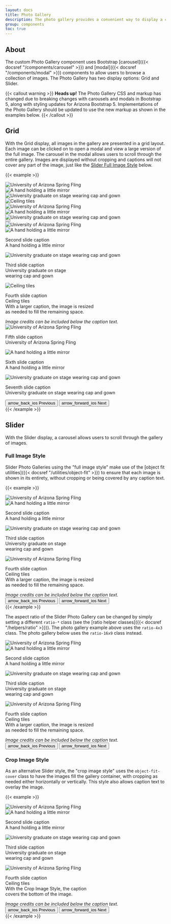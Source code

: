 ```yaml
---
layout: docs
title: Photo Gallery
description: The photo gallery provides a convenient way to display a collection of images.<br><span class="badge badge-az-custom mt-3">Custom Arizona Bootstrap Component</span>
group: components
toc: true
---
```


## About

The custom Photo Gallery component uses Bootstrap [carousel]({{< docsref "/components/carousel" >}}) and [modal]({{< docsref "/components/modal" >}}) components to allow users to browse a collection of images. The Photo Gallery has two display options: Grid and Slider.

{{< callout warning >}}
**Heads up!** The Photo Gallery CSS and markup has changed due to breaking changes with carousels and modals in Bootstrap 5, along with styling updates for Arizona Bootstrap 5. Implementations of the Photo Gallery should be updated to use the new markup as shown in the examples below.
{{< /callout >}}

## Grid

With the Grid display, all images in the gallery are presented in a grid layout. Each image can be clicked on to open a modal and view a large version of the full image. The carousel in the modal allows users to scroll through the entire gallery. Images are displayed without cropping and captions will not cover any part of the image, just like the <a href="#full-image-style">Slider Full Image Style</a> below.

{{< example >}}
<div class="bd-example">
  <div class="container az-gallery-container">
    <div class="row">
      <div class="col-6 col-md-4 col-lg-3 p-min" data-bs-toggle="modal" data-bs-target="#gridGalleryModal">
        <a role="button" data-bs-target="#gridGallery" data-bs-slide-to="0">
          <picture class="card-img img-fluid">
            <source srcset="{{< docsrefazold `/assets/img/photo-gallery-demo/gallery-img-1-thumb.jpg` >}} 1x">
            <img class="mw-100 rounded-0" src="{{< docsrefazold `/assets/img/photo-gallery-demo/gallery-img-1.jpg` >}}" alt="University of Arizona Spring Fling">
          </picture>
        </a>
      </div>
      <div class="col-6 col-md-4 col-lg-3 p-min" data-bs-toggle="modal" data-bs-target="#gridGalleryModal">
        <a role="button" data-bs-target="#gridGallery" data-bs-slide-to="1">
          <picture class="card-img img-fluid">
            <source srcset="{{< docsrefazold `/assets/img/photo-gallery-demo/gallery-img-2-thumb.jpg` >}} 1x">
            <img class="mw-100 rounded-0" src="{{< docsrefazold `/assets/img/photo-gallery-demo/gallery-img-2.jpg` >}}" alt="A hand holding a little mirror">
          </picture>
        </a>
      </div>
      <div class="col-6 col-md-4 col-lg-3 p-min" data-bs-toggle="modal" data-bs-target="#gridGalleryModal">
        <a role="button" data-bs-target="#gridGallery" data-bs-slide-to="2">
          <picture class="card-img img-fluid">
            <source srcset="{{< docsrefazold `/assets/img/photo-gallery-demo/gallery-img-3-thumb.jpg` >}} 1x">
            <img class="mw-100 rounded-0" src="{{< docsrefazold `/assets/img/photo-gallery-demo/gallery-img-3.jpg` >}}" alt="University graduate on stage wearing cap and gown">
          </picture>
        </a>
      </div>
      <div class="col-6 col-md-4 col-lg-3 p-min" data-bs-toggle="modal" data-bs-target="#gridGalleryModal">
        <a role="button" data-bs-target="#gridGallery" data-bs-slide-to="3">
          <picture class="card-img img-fluid">
            <source srcset="{{< docsrefazold `/assets/img/photo-gallery-demo/gallery-img-4-thumb.jpg` >}} 1x">
            <img class="mw-100 rounded-0" src="{{< docsrefazold `/assets/img/photo-gallery-demo/gallery-img-4.jpg` >}}" alt="Ceiling tiles">
          </picture>
        </a>
      </div>
      <div class="col-6 col-md-4 col-lg-3 p-min" data-bs-toggle="modal" data-bs-target="#gridGalleryModal">
        <a role="button" data-bs-target="#gridGallery" data-bs-slide-to="4">
          <picture class="card-img img-fluid">
            <source srcset="{{< docsrefazold `/assets/img/photo-gallery-demo/gallery-img-1-thumb.jpg` >}} 1x">
            <img class="mw-100 rounded-0" src="{{< docsrefazold `/assets/img/photo-gallery-demo/gallery-img-1.jpg` >}}" alt="University of Arizona Spring Fling">
          </picture>
        </a>
      </div>
      <div class="col-6 col-md-4 col-lg-3 p-min" data-bs-toggle="modal" data-bs-target="#gridGalleryModal">
        <a role="button" data-bs-target="#gridGallery" data-bs-slide-to="5">
          <picture class="card-img img-fluid">
            <source srcset="{{< docsrefazold `/assets/img/photo-gallery-demo/gallery-img-2-thumb.jpg` >}} 1x">
            <img class="mw-100 rounded-0" src="{{< docsrefazold `/assets/img/photo-gallery-demo/gallery-img-2.jpg` >}}" alt="A hand holding a little mirror">
          </picture>
        </a>
      </div>
      <div class="col-6 col-md-4 col-lg-3 p-min" data-bs-toggle="modal" data-bs-target="#gridGalleryModal">
        <a role="button" data-bs-target="#gridGallery" data-bs-slide-to="6">
          <picture class="card-img img-fluid">
            <source srcset="{{< docsrefazold `/assets/img/photo-gallery-demo/gallery-img-3-thumb.jpg` >}} 1x">
            <img class="mw-100 rounded-0" src="{{< docsrefazold `/assets/img/photo-gallery-demo/gallery-img-3.jpg` >}}" alt="University graduate on stage wearing cap and gown">
          </picture>
        </a>
      </div>
    </div>
    <!-- Modal -->
    <div id="gridGalleryModal" class="modal fade az-gallery-modal" tabindex="-1" role="dialog" aria-label="Photo Gallery Modal" aria-hidden="true">
      <div class="modal-dialog modal-fullscreen">
        <div class="modal-content text-bg-transparent-black">
          <div class="modal-header border-0">
            <button type="button" data-bs-theme="dark" class="btn-close" data-bs-dismiss="modal" aria-label="Close"></button>
          </div>
          <div class="modal-body">
            <div id="gridGallery" class="carousel slide az-gallery az-gallery-grid">
              <div class="carousel-inner h-100">
                <div class="carousel-item h-100 active">
                  <div class="d-flex flex-column h-100 justify-content-center">
                    <div class="carousel-image az-gallery-image">
                      <img src="{{< docsrefazold `/assets/img/photo-gallery-demo/gallery-img-1.jpg` >}}" class="h-100 w-100 object-fit-contain rounded-0" alt="University of Arizona Spring Fling">
                    </div>
                  </div>
                </div>
                <div class="carousel-item h-100">
                  <div class="d-flex flex-column h-100 justify-content-center">
                    <div class="carousel-image az-gallery-image">
                      <img src="{{< docsrefazold `/assets/img/photo-gallery-demo/gallery-img-2.jpg` >}}" class="h-100 w-100 object-fit-contain rounded-0" alt="A hand holding a little mirror">
                    </div>
                    <div class="carousel-caption az-gallery-caption">
                      <p class="mb-0">Second slide caption<br>A hand holding a little mirror</p>
                    </div>
                  </div>
                </div>
                <div class="carousel-item h-100">
                  <div class="d-flex flex-column h-100 justify-content-center">
                    <div class="carousel-image az-gallery-image">
                      <img src="{{< docsrefazold `/assets/img/photo-gallery-demo/gallery-img-3.jpg` >}}" class="h-100 w-100 object-fit-contain rounded-0" alt="University graduate on stage wearing cap and gown">
                    </div>
                    <div class="carousel-caption az-gallery-caption">
                      <p class="mb-0">Third slide caption<br>University graduate on stage<br>wearing cap and gown</p>
                    </div>
                  </div>
                </div>
                <div class="carousel-item h-100">
                  <div class="d-flex flex-column h-100 justify-content-center">
                    <div class="carousel-image az-gallery-image">
                      <img src="{{< docsrefazold `/assets/img/photo-gallery-demo/gallery-img-4.jpg` >}}" class="h-100 w-100 object-fit-contain rounded-0" alt="Ceiling tiles">
                    </div>
                    <div class="carousel-caption az-gallery-caption">
                      <p class="mb-0">Fourth slide caption<br>Ceiling tiles<br>With a larger caption, the image is resized<br>as needed to fill the remaining space.</p>
                      <cite class="small">Image credits can be included below the caption text.</cite>
                    </div>
                  </div>
                </div>
                <div class="carousel-item h-100">
                  <div class="d-flex flex-column h-100 justify-content-center">
                    <div class="carousel-image az-gallery-image">
                      <img src="{{< docsrefazold `/assets/img/photo-gallery-demo/gallery-img-1.jpg` >}}" class="h-100 w-100 object-fit-contain rounded-0" alt="University of Arizona Spring Fling">
                    </div>
                    <div class="carousel-caption az-gallery-caption">
                      <p class="mb-0">Fifth slide caption<br>University of Arizona Spring Fling</p>
                    </div>
                  </div>
                </div>
                <div class="carousel-item h-100">
                  <div class="d-flex flex-column h-100 justify-content-center">
                    <div class="carousel-image az-gallery-image">
                      <img src="{{< docsrefazold `/assets/img/photo-gallery-demo/gallery-img-2.jpg` >}}" class="h-100 w-100 object-fit-contain rounded-0" alt="A hand holding a little mirror">
                    </div>
                    <div class="carousel-caption az-gallery-caption">
                      <p class="mb-0">Sixth slide caption<br>A hand holding a little mirror</p>
                    </div>
                  </div>
                </div>
                <div class="carousel-item h-100">
                  <div class="d-flex flex-column h-100 justify-content-center">
                    <div class="carousel-image az-gallery-image">
                      <img src="{{< docsrefazold `/assets/img/photo-gallery-demo/gallery-img-3.jpg` >}}" class="h-100 w-100 object-fit-contain rounded-0" alt="University graduate on stage wearing cap and gown">
                    </div>
                    <div class="carousel-caption az-gallery-caption">
                      <p class="mb-0">Seventh slide caption<br>University graduate on stage wearing cap and gown</p>
                    </div>
                  </div>
                </div>
              </div>
              <button class="carousel-control-prev" type="button" data-bs-target="#gridGallery" data-bs-slide="prev">
                <span class="material-symbols-rounded display-5" aria-hidden="true">arrow_back_ios</span>
                <span class="visually-hidden">Previous</span>
              </button>
              <button class="carousel-control-next" type="button" data-bs-target="#gridGallery" data-bs-slide="next">
                <span class="material-symbols-rounded display-5" aria-hidden="true">arrow_forward_ios</span>
                <span class="visually-hidden">Next</span>
              </button>
            </div>
          </div>
        </div>
      </div>
    </div>
  </div>
</div>
{{< /example >}}

## Slider

With the Slider display, a carousel allows users to scroll through the gallery of images.

### Full Image Style

Slider Photo Galleries using the "full image style" make use of the [object fit utilities]({{< docsref "/utilities/object-fit" >}}) to ensure that each image is shown in its entirety, without cropping or being covered by any caption text.

{{< example >}}
<div class="az-gallery-container">
  <div class="ratio ratio-4x3">
    <div id="sliderGallery" class="carousel slide az-gallery az-gallery-slider-full">
      <div class="carousel-inner h-100">
        <div class="carousel-item h-100 active">
          <div class="d-flex flex-column h-100 justify-content-center">
            <div class="carousel-image az-gallery-image">
              <img src="{{< docsrefazold `/assets/img/photo-gallery-demo/gallery-img-1.jpg` >}}" class="h-100 w-100 object-fit-contain" alt="University of Arizona Spring Fling">
            </div>
          </div>
        </div>
        <div class="carousel-item h-100">
          <div class="d-flex flex-column h-100 justify-content-center">
            <div class="carousel-image az-gallery-image">
              <img src="{{< docsrefazold `/assets/img/photo-gallery-demo/gallery-img-2.jpg` >}}" class="h-100 w-100 object-fit-contain" alt="A hand holding a little mirror">
            </div>
            <div class="carousel-caption az-gallery-caption">
              <p class="mb-0">Second slide caption<br>A hand holding a little mirror</p>
            </div>
          </div>
        </div>
        <div class="carousel-item h-100">
          <div class="d-flex flex-column h-100 justify-content-center">
            <div class="carousel-image az-gallery-image">
              <img src="{{< docsrefazold `/assets/img/photo-gallery-demo/gallery-img-3.jpg` >}}" class="h-100 w-100 object-fit-contain" alt="University graduate on stage wearing cap and gown">
            </div>
            <div class="carousel-caption az-gallery-caption">
              <p class="mb-0">Third slide caption<br>University graduate on stage<br>wearing cap and gown</p>
            </div>
          </div>
        </div>
        <div class="carousel-item h-100">
          <div class="d-flex flex-column h-100 justify-content-center">
            <div class="carousel-image az-gallery-image">
              <img src="{{< docsrefazold `/assets/img/photo-gallery-demo/gallery-img-4.jpg` >}}" class="h-100 w-100 object-fit-contain" alt="University of Arizona Spring Fling">
            </div>
            <div class="carousel-caption az-gallery-caption">
              <p class="mb-0">Fourth slide caption<br>Ceiling tiles<br>With a larger caption, the image is resized<br>as needed to fill the remaining space.</p>
              <cite class="small">Image credits can be included below the caption text.</cite>
            </div>
          </div>
        </div>
      </div>
      <button class="carousel-control-prev" type="button" data-bs-target="#sliderGallery" data-bs-slide="prev">
        <span class="material-symbols-rounded display-5" aria-hidden="true">arrow_back_ios</span>
        <span class="visually-hidden">Previous</span>
      </button>
      <button class="carousel-control-next" type="button" data-bs-target="#sliderGallery" data-bs-slide="next">
        <span class="material-symbols-rounded display-5" aria-hidden="true">arrow_forward_ios</span>
        <span class="visually-hidden">Next</span>
      </button>
    </div>
  </div>
</div>
{{< /example >}}

The aspect ratio of the Slider Photo Gallery can be changed by simply setting a different `ratio-*` class (see the [ratio helper classes]({{< docsref "/helpers/ratio" >}})). The photo gallery example above uses the `ratio-4x3` class. The photo gallery below uses the `ratio-16x9` class instead.

<div class="bd-example-snippet bd-example">
  <div class="az-gallery-container">
    <div class="ratio ratio-16x9">
      <div id="sliderGallery16x9" class="carousel slide az-gallery az-gallery-slider-full">
        <div class="carousel-inner h-100">
          <div class="carousel-item h-100 active">
            <div class="d-flex flex-column h-100 justify-content-center">
              <div class="carousel-image az-gallery-image">
                <img src="{{< docsrefazold `/assets/img/photo-gallery-demo/gallery-img-1.jpg` >}}" class="h-100 w-100 object-fit-contain" alt="University of Arizona Spring Fling">
              </div>
            </div>
          </div>
          <div class="carousel-item h-100">
            <div class="d-flex flex-column h-100 justify-content-center">
              <div class="carousel-image az-gallery-image">
                <img src="{{< docsrefazold `/assets/img/photo-gallery-demo/gallery-img-2.jpg` >}}" class="h-100 w-100 object-fit-contain" alt="A hand holding a little mirror">
              </div>
              <div class="carousel-caption az-gallery-caption">
                <p class="mb-0">Second slide caption<br>A hand holding a little mirror</p>
              </div>
            </div>
          </div>
          <div class="carousel-item h-100">
            <div class="d-flex flex-column h-100 justify-content-center">
              <div class="carousel-image az-gallery-image">
                <img src="{{< docsrefazold `/assets/img/photo-gallery-demo/gallery-img-3.jpg` >}}" class="h-100 w-100 object-fit-contain" alt="University graduate on stage wearing cap and gown">
              </div>
              <div class="carousel-caption az-gallery-caption">
                <p class="mb-0">Third slide caption<br>University graduate on stage<br>wearing cap and gown</p>
              </div>
            </div>
          </div>
          <div class="carousel-item h-100">
            <div class="d-flex flex-column h-100 justify-content-center">
              <div class="carousel-image az-gallery-image">
                <img src="{{< docsrefazold `/assets/img/photo-gallery-demo/gallery-img-4.jpg` >}}" class="h-100 w-100 object-fit-contain" alt="University of Arizona Spring Fling">
              </div>
              <div class="carousel-caption az-gallery-caption">
                <p class="mb-0">Fourth slide caption<br>Ceiling tiles<br>With a larger caption, the image is resized<br>as needed to fill the remaining space.</p>
                <cite class="small">Image credits can be included below the caption text.</cite>
              </div>
            </div>
          </div>
        </div>
        <button class="carousel-control-prev" type="button" data-bs-target="#sliderGallery16x9" data-bs-slide="prev">
          <span class="material-symbols-rounded display-5" aria-hidden="true">arrow_back_ios</span>
          <span class="visually-hidden">Previous</span>
        </button>
        <button class="carousel-control-next" type="button" data-bs-target="#sliderGallery16x9" data-bs-slide="next">
          <span class="material-symbols-rounded display-5" aria-hidden="true">arrow_forward_ios</span>
          <span class="visually-hidden">Next</span>
        </button>
      </div>
    </div>
  </div>
</div>

### Crop Image Style

As an alternative Slider style, the "crop image style" uses the `object-fit-cover` class to have the images fill the gallery container, with cropping as needed either horizontally or vertically. This style also allows caption text to overlay the image.

{{< example >}}
<div class="az-gallery-container">
  <div class="ratio ratio-4x3">
    <div id="sliderGalleryCrop" class="carousel slide az-gallery az-gallery-slider-crop">
      <div class="carousel-inner h-100 rounded">
        <div class="carousel-item h-100 active">
          <div class="d-flex flex-column h-100 justify-content-center">
            <div class="carousel-image az-gallery-image">
              <img src="{{< docsrefazold `/assets/img/photo-gallery-demo/gallery-img-1.jpg` >}}" class="h-100 w-100 object-fit-cover" alt="University of Arizona Spring Fling">
            </div>
          </div>
        </div>
        <div class="carousel-item h-100">
          <div class="d-flex flex-column h-100 justify-content-center">
            <div class="carousel-image az-gallery-image">
              <img src="{{< docsrefazold `/assets/img/photo-gallery-demo/gallery-img-2.jpg` >}}" class="h-100 w-100 object-fit-cover" alt="A hand holding a little mirror">
            </div>
            <div class="carousel-caption az-gallery-caption">
              <p class="mb-0">Second slide caption<br>A hand holding a little mirror</p>
            </div>
          </div>
        </div>
        <div class="carousel-item h-100">
          <div class="d-flex flex-column h-100 justify-content-center">
            <div class="carousel-image az-gallery-image">
              <img src="{{< docsrefazold `/assets/img/photo-gallery-demo/gallery-img-3.jpg` >}}" class="h-100 w-100 object-fit-cover" alt="University graduate on stage wearing cap and gown">
            </div>
            <div class="carousel-caption az-gallery-caption">
              <p class="mb-0">Third slide caption<br>University graduate on stage<br>wearing cap and gown</p>
            </div>
          </div>
        </div>
        <div class="carousel-item h-100">
          <div class="d-flex flex-column h-100 justify-content-center">
            <div class="carousel-image az-gallery-image">
              <img src="{{< docsrefazold `/assets/img/photo-gallery-demo/gallery-img-4.jpg` >}}" class="h-100 w-100 object-fit-cover" alt="University of Arizona Spring Fling">
            </div>
            <div class="carousel-caption az-gallery-caption">
              <p class="mb-0">Fourth slide caption<br>Ceiling tiles<br>With the Crop Image Style, the caption<br>covers the bottom of the image.</p>
              <cite class="small">Image credits can be included below the caption text.</cite>
            </div>
          </div>
        </div>
      </div>
      <button class="carousel-control-prev" type="button" data-bs-target="#sliderGalleryCrop" data-bs-slide="prev">
        <span class="material-symbols-rounded display-5" aria-hidden="true">arrow_back_ios</span>
        <span class="visually-hidden">Previous</span>
      </button>
      <button class="carousel-control-next" type="button" data-bs-target="#sliderGalleryCrop" data-bs-slide="next">
        <span class="material-symbols-rounded display-5" aria-hidden="true">arrow_forward_ios</span>
        <span class="visually-hidden">Next</span>
      </button>
    </div>
  </div>
</div>
{{< /example >}}
